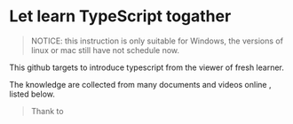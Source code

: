 # Let learn TypeScript togather

> NOTICE:   this instruction is only suitable for Windows, the versions of linux or mac still have not schedule now.

This github targets to introduce typescript from the viewer of fresh learner. 

The knowledge are collected from many documents and videos online , listed below.

>
> Thank to
> 
>
